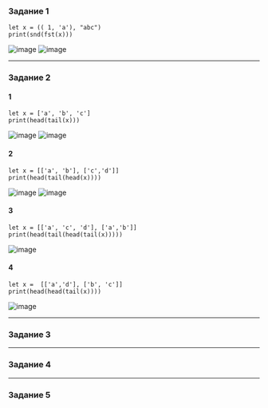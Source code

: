 ### Задание 1  
```
let x = (( 1, 'a'), "abc")
print(snd(fst(x)))
```
![image](https://github.com/AbushaevaDiana/flp/assets/79981087/abbc2742-799e-4b10-8678-bf172f0bf9c4)
![image](https://github.com/AbushaevaDiana/flp/assets/79981087/ad900532-792f-47d2-92bc-4c655868d3f4)

--- 
### Задание 2
#### 1
```
let x = ['a', 'b', 'c']
print(head(tail(x)))
```
![image](https://github.com/AbushaevaDiana/flp/assets/79981087/44090185-8ebe-483d-b3d2-132f7e3999b2)
![image](https://github.com/AbushaevaDiana/flp/assets/79981087/22d78168-12e2-4f07-a60b-c79df6c0c0ff)

#### 2
```
let x = [['a', 'b'], ['c','d']]
print(head(tail(head(x))))
```
![image](https://github.com/AbushaevaDiana/flp/assets/79981087/1bcc3096-a9bd-4ebf-9388-6acff2e26c66)
![image](https://github.com/AbushaevaDiana/flp/assets/79981087/dec41405-d048-4a1c-8140-cd6814c71b7f)

#### 3
```
let x = [['a', 'c', 'd'], ['a','b']]
print(head(tail(head(tail(x)))))
```
![image](https://github.com/AbushaevaDiana/flp/assets/79981087/59fa1ca6-537d-45e4-a626-f7e2c90a5b5a)

#### 4
```
let x =  [['a','d'], ['b', 'c']]
print(head(head(tail(x))))
```
![image](https://github.com/AbushaevaDiana/flp/assets/79981087/c1cbb117-9033-4fab-bd99-1ae998ec4613)

---
### Задание 3

---
### Задание 4

---
### Задание 5
